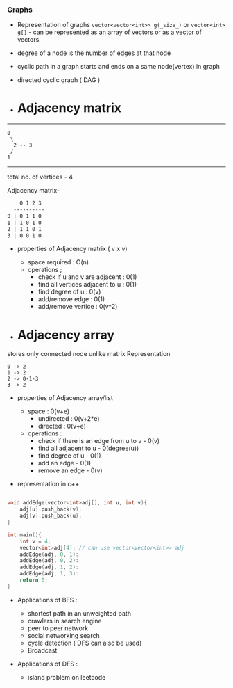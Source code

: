 ### Graphs

- Representation of graphs
``vector<vector<int>> g(_size_)`` or `vector<int> g[]` - can be represented as an array of vectors or as a vector of vectors.

- degree of a node is the number of edges at that node

- cyclic path in a graph starts and ends on a same node(vertex) in graph

- directed cyclic graph ( DAG )

- # Adjacency matrix

---
    0 
     \
      2 -- 3  
     /
    1
---
total no. of vertices - 4
 
Adjacency matrix- 
```cmd
    0 1 2 3
  ----------
0 | 0 1 1 0
1 | 1 0 1 0
2 | 1 1 0 1
3 | 0 0 1 0

```

- properties of Adjacency matrix ( v x v)
    * space required : O(n)
    * operations ; 
        - check if u and v are adjacent : 0(1)
        - find all vertices adjacent to u : 0(1)
        - find degree of u : 0(v)
        - add/remove edge : 0(1)
        - add/remove vertice : 0(v^2)

- # Adjacency array 
stores only connected node unlike matrix Representation
```
0 -> 2
1 -> 2 
2 -> 0-1-3
3 -> 2
```

- properties of Adjacency array/list 
    * space : 0(v+e)
        - undirected : 0(v+2*e)
        - directed : 0(v+e)
    * operations : 
        - check if there is an edge from u to v - 0(v)
        - find all adjacent to u - 0(degree(u))
        - find degree of u - 0(1)
        - add an edge - 0(1)
        - remove an edge - 0(v)

- representation in c++
```c++

void addEdge(vector<int>adj[], int u, int v){
    adj[u].push_back(v);
    adj[v].push_back(u);
}

int main(){
    int v = 4;
    vector<int>adj[4]; // can use vector<vector<int>> adj
    addEdge(adj, 0, 1):
    addEdge(adj, 0, 2):
    addEdge(adj, 1, 2):
    addEdge(adj, 1, 3):
    return 0;
}

```


- Applications of BFS :
    - shortest path in an unweighted path
    - crawlers in search engine
    - peer to peer network
    - social networking search
    - cycle detection ( DFS can also be used)
    - Broadcast

- Applications of DFS :
    - island problem on leetcode
